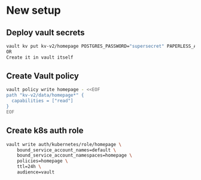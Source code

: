 # New setup

## Deploy vault secrets

```bash
vault kv put kv-v2/homepage POSTGRES_PASSWORD="supersecret" PAPERLESS_ADMIN_USER="admin" PAPERLESS_ADMIN_PASSWORD="adminpass"
OR
Create it in vault itself
```

## Create Vault policy

```bash
vault policy write homepage - <<EOF
path "kv-v2/data/homepage*" {
  capabilities = ["read"]
}
EOF
```

## Create k8s auth role

```bash
vault write auth/kubernetes/role/homepage \
    bound_service_account_names=default \
    bound_service_account_namespaces=homepage \
    policies=homepage \
    ttl=24h \
    audience=vault
```
